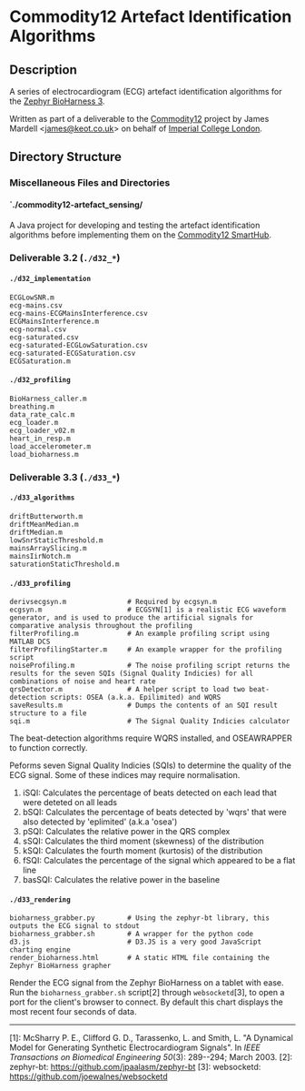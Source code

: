 # Commodity12 Artefact Identification Algorithms

## Description

A series of electrocardiogram (ECG) artefact identification algorithms for the [Zephyr BioHarness 3](http://zephyranywhere.com/products/bioharness-3/).

Written as part of a deliverable to the [Commodity12](http://commodity12.eu/) project by James Mardell &lt;[james@keot.co.uk](mailto:james@keot.co.uk)&gt; on behalf of [Imperial College London](http://www3.imperial.ac.uk/rodriguez-villegas-lab).


## Directory Structure

### Miscellaneous Files and Directories

#### `./commodity12-artefact_sensing/

A Java project for developing and testing the artefact identification algorithms before implementing them on the [Commodity12 SmartHub](https://play.google.com/store/apps/details?id=com.bodytel.android&hl=en).




### Deliverable 3.2 (`./d32_*`)

#### `./d32_implementation`

```
ECGLowSNR.m
ecg-mains.csv
ecg-mains-ECGMainsInterference.csv
ECGMainsInterference.m
ecg-normal.csv
ecg-saturated.csv
ecg-saturated-ECGLowSaturation.csv
ecg-saturated-ECGSaturation.csv
ECGSaturation.m
```

#### `./d32_profiling`

```
BioHarness_caller.m
breathing.m
data_rate_calc.m
ecg_loader.m
ecg_loader_v02.m
heart_in_resp.m
load_accelerometer.m
load_bioharness.m
```


### Deliverable 3.3 (`./d33_*`)


#### `./d33_algorithms`

```
driftButterworth.m
driftMeanMedian.m
driftMedian.m
lowSnrStaticThreshold.m
mainsArraySlicing.m
mainsIirNotch.m
saturationStaticThreshold.m
```

#### `./d33_profiling`

```
derivsecgsyn.m               # Required by ecgsyn.m
ecgsyn.m                     # ECGSYN[1] is a realistic ECG waveform generator, and is used to produce the artificial signals for comparative analysis throughout the profiling
filterProfiling.m            # An example profiling script using MATLAB DCS
filterProfilingStarter.m     # An example wrapper for the profiling script
noiseProfiling.m             # The noise profiling script returns the results for the seven SQIs (Signal Quality Indicies) for all combinations of noise and heart rate
qrsDetector.m                # A helper script to load two beat-detection scripts: OSEA (a.k.a. Epilimited) and WQRS
saveResults.m                # Dumps the contents of an SQI result structure to a file
sqi.m                        # The Signal Quality Indicies calculator
```

The beat-detection algorithms require WQRS installed, and OSEAWRAPPER to function correctly.

Peforms seven Signal Quality Indicies (SQIs) to determine the quality of the ECG signal. Some of these indices may require normalisation.

1. iSQI: Calculates the percentage of beats detected on each lead that were deteted on all leads
2. bSQI: Calculates the percentage of beats detected by 'wqrs' that were also detected by 'eplimited' (a.k.a 'osea')
3. pSQI: Calculates the relative power in the QRS complex
4. sSQI: Calculates the third moment (skewness) of the distribution
5. kSQI: Calculates the fourth moment (kurtosis) of the distribution
6. fSQI: Calculates the percentage of the signal which appeared to be a flat line
7. basSQI: Calculates the relative power in the baseline


#### `./d33_rendering`

```
bioharness_grabber.py        # Using the zephyr-bt library, this outputs the ECG signal to stdout
bioharness_grabber.sh        # A wrapper for the python code
d3.js                        # D3.JS is a very good JavaScript charting engine
render_bioharness.html       # A static HTML file containing the Zephyr BioHarness grapher
```

Render the ECG signal from the Zephyr BioHarness on a tablet with ease. Run the `bioharness_grabber.sh` script[2] through `websocketd`[3], to open a port for the client's browser to connect. By default this chart displays the most recent four seconds of data.

---

[1]: McSharry P. E., Clifford G. D., Tarassenko, L. and Smith, L. "A Dynamical Model for Generating Synthetic Electrocardiogram Signals". In _IEEE Transactions on Biomedical Engineering_ *50*(3): 289--294; March 2003.
[2]: zephyr-bt: https://github.com/jpaalasm/zephyr-bt
[3]: websocketd: https://github.com/joewalnes/websocketd

